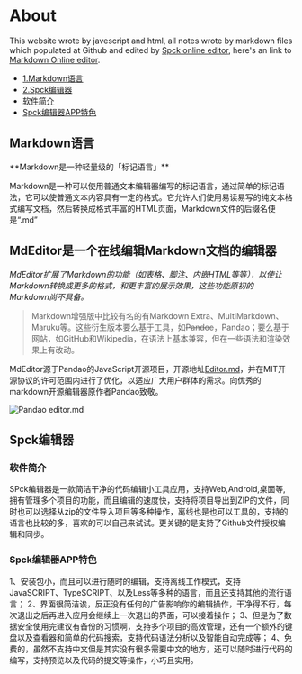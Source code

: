 About
========

This website wrote by javescript and html, all notes wrote by markdown files which populated at Github and edited by <a href="https://spck.io/" target="_blank">Spck online editor</a>, here's an link to <a href="http://www.mdeditor.com/" target="_blank">Markdown Online editor</a>.

* [1.Markdown语言](#n1)
* [2.Spck编辑器](#n2)
* [软件简介](#n2.1)
* [Spck编辑器APP特色](#n2.1)

<h2 id="n1">Markdown语言</h2>
**Markdown是一种轻量级的「标记语言」**

Markdown是一种可以使用普通文本编辑器编写的标记语言，通过简单的标记语法，它可以使普通文本内容具有一定的格式。它允许人们使用易读易写的纯文本格式编写文档，然后转换成格式丰富的HTML页面，Markdown文件的后缀名便是“.md”

## MdEditor是一个在线编辑Markdown文档的编辑器

*MdEditor扩展了Markdown的功能（如表格、脚注、内嵌HTML等等），以使让Markdown转换成更多的格式，和更丰富的展示效果，这些功能原初的Markdown尚不具备。*

> Markdown增强版中比较有名的有Markdown Extra、MultiMarkdown、 Maruku等。这些衍生版本要么基于工具，如~~Pandoc~~，Pandao；要么基于网站，如GitHub和Wikipedia，在语法上基本兼容，但在一些语法和渲染效果上有改动。

MdEditor源于Pandao的JavaScript开源项目，开源地址[Editor.md](https://github.com/pandao/editor.md "Editor.md")，并在MIT开源协议的许可范围内进行了优化，以适应广大用户群体的需求。向优秀的markdown开源编辑器原作者Pandao致敬。

![Pandao editor.md](https://pandao.github.io/editor.md/images/logos/editormd-logo-180x180.png "Pandao editor.md")


<h2 id="n2">Spck编辑器</h2>

<h3 id="n2.1">软件简介</h3>
SPck编辑器是一款简洁干净的代码编辑小工具应用，支持Web,Android,桌面等,拥有管理多个项目的功能，而且编辑的速度快，支持将项目导出到ZIP的文件，同时也可以选择从zip的文件导入项目等多种操作，离线也是也可以工具的，支持的语言也比较的多，喜欢的可以自己来试试。更关键的是支持了Github文件授权编辑和同步。

<h3 id="n2.2">Spck编辑器APP特色</h3>
1、安装包小，而且可以进行随时的编辑，支持离线工作模式，支持 JavaSCRIPT、TypeSCRIPT、以及Less等多种的语言，而且还支持其他的流行语言；
2、界面很简洁诶，反正没有任何的广告影响你的编辑操作，干净得不行，每次退出之后再进入应用会继续上一次退出的界面，可以接着操作；
3、但是为了数据安全使用完建议有备份的习惯啊，支持多个项目的高效管理，还有一个额外的键盘以及查看器和简单的代码搜索，支持代码语法分析以及智能自动完成等；
4、免费的，虽然不支持中文但是其实没有很多需要中文的地方，还可以随时进行代码的编写，支持预览以及代码的提交等操作，小巧且实用。